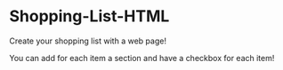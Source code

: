# Shopping-List-HTML
Create your shopping list with a web page!

You can add for each item a section and have a checkbox for each item!
